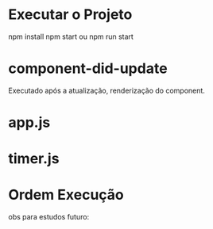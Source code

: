 

# Executar o Projeto
npm install
npm start ou npm run start

# component-did-update
Executado após a atualização, renderização do component.


# app.js
# timer.js



# Ordem Execução

obs para estudos futuro: 